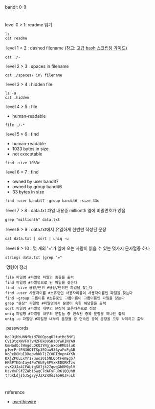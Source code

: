 bandit 0-9
#
level 0 > 1: readme 읽기
​
```
ls
cat readme
```
​
level 1 > 2 : dashed filename (참고: [고급 bash 스크립팅 가이드](https://tldp.org/LDP/abs/html/special-chars.html))
​
```
cat ./-
```
​
level 2 > 3 : spaces in filename
​
```
cat ./spaces\ in\ filename
```
​
level 3 > 4 : hidden file
​
```
ls -a
cat .hidden
```
​
level 4 > 5 : file
​
-   human-readable
​
```
file ./-*
```
​
level 5 > 6 : find
​
-   human-readable
-   1033 bytes in size
-   not executable
​
```
find -size 1033c
```
​
level 6 > 7 : find
​
-   owned by user bandit7
-   owned by group bandit6
-   33 bytes in size
​
```
find -user bandit7 -group bandit6 -size 33c
```
​
level 7 > 8 : data.txt 파일 내용중 millionth 옆에 비밀면호가 있음
​
```
grep "millionth" data.txt
```
​
level 8 > 9 : data.txt에서 유일하게 한번만 작성된 문장
​
```
cat data.txt | sort | uniq -u
```
​
level 9 > 10 : 몇 개의 '='가 앞에 오는 사람이 읽을 수 있는 몇가지 문자열중 하나
​
```
strings data.txt |grep "="
```
​
명령어 정리
​
```
file 파일명 #파일명 파일의 종류를 출력
find 파일명 #파일명으로 된 파일을 찾는다
find -size 용량/단위 #용량/단위인 파일을 찾는다
find -user 사용자이름 #소유중인 사용자이름이 사용자이름인 파일을 찾는다
find -group 그룹이름 #소유중인 그룹이름이 그룹이름인 파일을 찾는다
grep "문장" 파일명 #파일명에서 문장이 속한 해당줄을 출력
sort 파일명 #파일명 내부의 문장이 오름차순으로 정렬
uniq 파일명 #파일명 내부의 문장들 중 연속된 중복 문장을 하나만 출력
uniq -u 파일명 #파일명 내부의 문장들 중 연속된 중복 문장을 모두 삭제하고 출력
```
​
passwords
​
```
boJ9jbbUNNfktd78OOpsqOltutMc3MY1
CV1DtqXWVFXTvM2F0k09SHz0YwRINYA9
UmHadQclWmgdLOKQ3YNgjWxGoRMb5luK
pIwrPrtPN36QITSp3EQaw936yaFoFgAB
koReBOKuIDDepwhWk7jZC0RTdopnAYKh
DXjZPULLxYr17uwoI01bNLQbtFemEgo7
HKBPTKQnIay4Fw76bEy8PVxKEDQRKTzs
cvX2JJa4CFALtqS87jk27qwqGhBM9plV
UsvVyFSfZZWbi6wgC7dAFyFuR6jQQUhR
truKLdjsbJ5g7yyJ2X2R0o3a5HQJFuLk
```

#
reference
- [overthewire](https://overthewire.org/)
